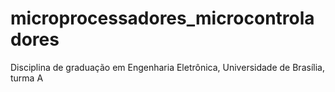 # microprocessadores_microcontroladores
Disciplina de graduação em Engenharia Eletrônica, Universidade de Brasília, turma A
